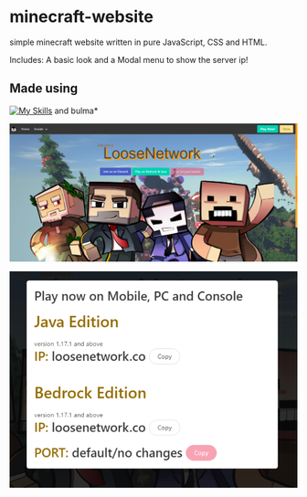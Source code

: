 
# minecraft-website

simple minecraft website written in pure JavaScript, CSS and HTML.

Includes: A basic look and a Modal menu to show the server ip!

## Made using
[![My Skills](https://skillicons.dev/icons?i=js,html,css)](https://skillicons.dev) 
and bulma*

![Logo](https://raw.githubusercontent.com/iscosmos/minecraft-website/main/img/unknown%20(1).png)



![Logo](https://raw.githubusercontent.com/iscosmos/minecraft-website/main/img/unknown.png)
